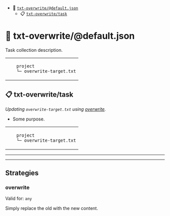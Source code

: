 - :open_file_folder: <a href="#mock-plugin-task-ref-txt-overwritedefaultjson">`txt-overwrite/@default.json`</a>
  - :clipboard: <a href="#mock-plugin-task-ref-txt-overwritetask">`txt-overwrite/task`</a>

# :open_file_folder: <a name="mock-plugin-task-ref-txt-overwritedefaultjson">txt-overwrite/@default.json</a>

Task collection description.

<table>
  <tbody>
    <tr>
    </tr>
    <tr>
      <td align="left" valign="top">
        <ul>
<code>project</code><br/>
<code>└─ overwrite-target.txt</code><br/>
        </ul>
      </td>
  </tbody>
</table>

## :clipboard: <a name="mock-plugin-task-ref-txt-overwritetask">txt-overwrite/task</a>

_Updating `overwrite-target.txt` using <a href="#mock-plugin-strat-ref-overwrite">overwrite</a>._

- Some purpose.

<table>
  <tbody>
    <tr>
    </tr>
    <tr>
      <td align="left" valign="top">
        <ul>
<code>project</code><br/>
<code>└─ overwrite-target.txt</code><br/>
        </ul>
      </td>
  </tbody>
</table>

------
------

## Strategies

### <a name="mock-plugin-strat-ref-overwrite">overwrite</a>

Valid for: `any`

Simply replace the old with the new content.

